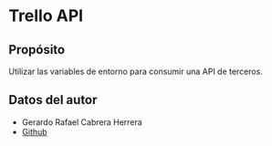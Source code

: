 # Trello API

## Propósito

Utilizar las variables de entorno para consumir una API de terceros.

## Datos del autor
- Gerardo Rafael Cabrera Herrera
- [Github](https://github.com/GerardoCabreraH)